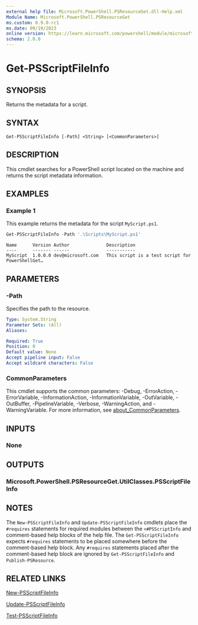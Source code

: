 ```yaml
---
external help file: Microsoft.PowerShell.PSResourceGet.dll-Help.xml
Module Name: Microsoft.PowerShell.PSResourceGet
ms.custom: 0.9.0-rc1
ms.date: 09/19/2023
online version: https://learn.microsoft.com/powershell/module/microsoft.powershell.psresourceget/get-psscriptfileinfo?view=powershellget-3.x&WT.mc_id=ps-gethelp
schema: 2.0.0
---
```


# Get-PSScriptFileInfo

## SYNOPSIS

Returns the metadata for a script.

## SYNTAX

```
Get-PSScriptFileInfo [-Path] <String> [<CommonParameters>]
```

## DESCRIPTION

This cmdlet searches for a PowerShell script located on the machine and returns the script metadata
information.

## EXAMPLES

### Example 1

This example returns the metadata for the script `MyScript.ps1`.

```powershell
Get-PSScriptFileInfo -Path '.\Scripts\MyScript.ps1'
```

```Output
Name      Version Author              Description
----      ------- ------              -----------
MyScript  1.0.0.0 dev@microsoft.com   This script is a test script for PowerShellGet…
```

## PARAMETERS

### -Path

Specifies the path to the resource.

```yaml
Type: System.String
Parameter Sets: (All)
Aliases:

Required: True
Position: 0
Default value: None
Accept pipeline input: False
Accept wildcard characters: False
```

### CommonParameters

This cmdlet supports the common parameters: -Debug, -ErrorAction, -ErrorVariable,
-InformationAction, -InformationVariable, -OutVariable, -OutBuffer, -PipelineVariable, -Verbose,
-WarningAction, and -WarningVariable. For more information, see
[about_CommonParameters](http://go.microsoft.com/fwlink/?LinkID=113216).

## INPUTS

### None

## OUTPUTS

### Microsoft.PowerShell.PSResourceGet.UtilClasses.PSScriptFileInfo

## NOTES

The `New-PSScriptFileInfo` and `Update-PSScriptFileInfo` cmdlets place the `#requires` statements
for required modules between the `<#PSScriptInfo` and comment-based help blocks of the help file.
The `Get-PSScriptFileInfo` expects `#requires` statements to be placed somewhere before the
comment-based help block. Any `#requires` statements placed after the comment-based help block are
ignored by `Get-PSScriptFileInfo` and `Publish-PSResource`.

## RELATED LINKS

[New-PSScriptFileInfo](New-PSScriptFileInfo.md)

[Update-PSScriptFileInfo](Update-PSScriptFileInfo.md)

[Test-PSScriptFileInfo](Test-PSScriptFileInfo.md)
